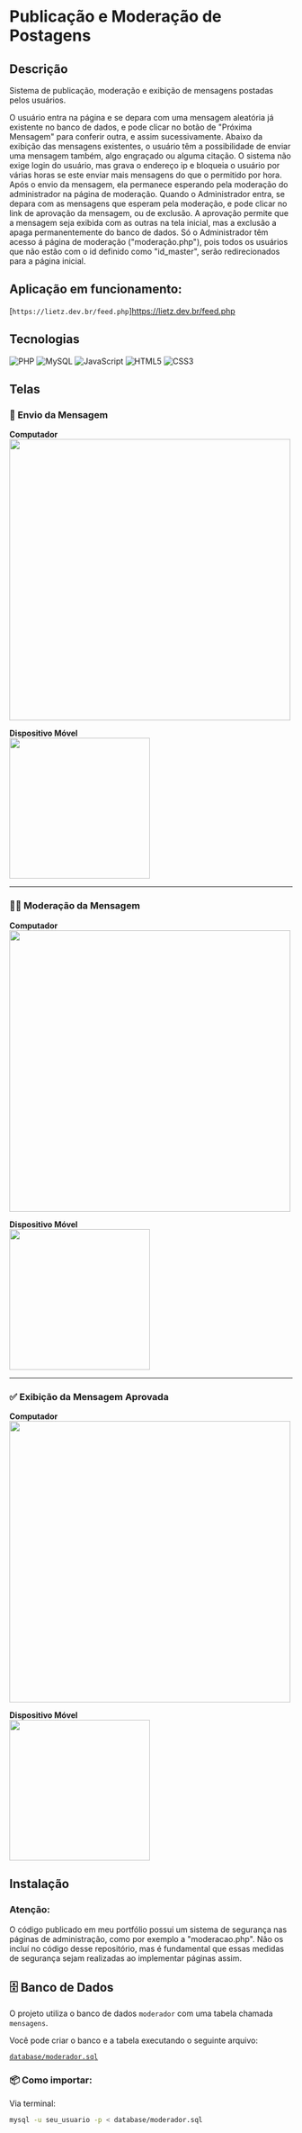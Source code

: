 # Publicação e Moderação de Postagens

## Descrição
Sistema de publicação, moderação e exibição de mensagens postadas pelos usuários.

O usuário entra na página e se depara com uma mensagem aleatória já existente no banco de dados, e pode clicar no botão de "Próxima Mensagem" para conferir outra, e assim sucessivamente. Abaixo da exibição das mensagens existentes, o usuário têm a possibilidade de enviar uma mensagem também, algo engraçado ou alguma citação. O sistema não exige login do usuário, mas grava o endereço ip e bloqueia o usuário por várias horas se este enviar mais mensagens do que o permitido por hora.
Após o envio da mensagem, ela permanece esperando pela moderação do administrador na página de moderação. Quando o Administrador entra, se depara com as mensagens que esperam pela moderação, e pode clicar no link de aprovação da mensagem, ou de exclusão. A aprovação permite que a mensagem seja exibida com as outras na tela inicial, mas a exclusão a apaga permanentemente do banco de dados.
Só o Administrador têm acesso á página de moderação ("moderação.php"), pois todos os usuários que não estão com o id definido como "id_master", serão redirecionados para a página inicial.

## Aplicação em funcionamento: 

[`https://lietz.dev.br/feed.php`]https://lietz.dev.br/feed.php 

## Tecnologias
![PHP](https://img.shields.io/badge/php-%23777BB4.svg?style=for-the-badge&logo=php&logoColor=white)
![MySQL](https://img.shields.io/badge/mysql-4479A1.svg?style=for-the-badge&logo=mysql&logoColor=white)
![JavaScript](https://img.shields.io/badge/javascript-%23323330.svg?style=for-the-badge&logo=javascript&logoColor=%23F7DF1E)
![HTML5](https://img.shields.io/badge/html5-%23E34F26.svg?style=for-the-badge&logo=html5&logoColor=white)
![CSS3](https://img.shields.io/badge/css3-%231572B6.svg?style=for-the-badge&logo=css3&logoColor=white)

## Telas 

### 📨 Envio da Mensagem

**Computador**  
<img src="https://lietz.dev.br/imagens.readme/envio_computador.png" width="500px">

**Dispositivo Móvel**  
<img src="https://lietz.dev.br/imagens.readme/envio_celular.png" width="250px">

---

### 🕵️‍♀️ Moderação da Mensagem

**Computador**  
<img src="https://lietz.dev.br/imagens.readme/moderacao_computador.png" width="500px">

**Dispositivo Móvel**  
<img src="https://lietz.dev.br/imagens.readme/moderacao_celular.png" width="250px">

---

### ✅ Exibição da Mensagem Aprovada

**Computador**  
<img src="https://lietz.dev.br/imagens.readme/aprovada_computador.png" width="500px">

**Dispositivo Móvel**  
<img src="https://lietz.dev.br/imagens.readme/aprovada_celular.png" width="250px">


## Instalação
 
### Atenção:
O código publicado em meu portfólio possui um sistema de segurança nas páginas de administração, como por exemplo a "moderacao.php". Não os incluí no código desse repositório, mas é fundamental que essas medidas de segurança sejam realizadas ao implementar páginas assim.  

## 🗄️ Banco de Dados

O projeto utiliza o banco de dados `moderador` com uma tabela chamada `mensagens`.

Você pode criar o banco e a tabela executando o seguinte arquivo:

[`database/moderador.sql`](./database/moderador.sql)

### 📦 Como importar:

Via terminal:
```bash
mysql -u seu_usuario -p < database/moderador.sql

